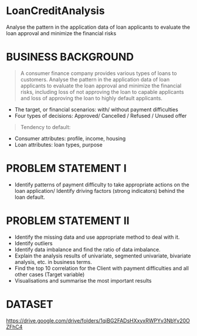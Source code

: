 # LoanCreditAnalysis
Analyse the pattern in the application data of loan applicants to evaluate the loan approval and minimize the financial risks

# BUSINESS BACKGROUND
> A consumer finance company provides various types of loans to customers. Analyse the pattern in the application data of loan applicants to evaluate the loan approval and minimize the financial risks, including loss of not approving the loan to capable applicants and loss of approving the loan to highly default applicants.
*   The target, or financial scenarios: with/ without payment difficulties
*   Four types of decisions: Approved/ Cancelled / Refused / Unused offer
> Tendency to default:
*   Consumer attributes: profile, income, housing
*   Loan attributes: loan types, purpose

# PROBLEM STATEMENT I
*   Identify patterns of payment difficulty to take appropriate actions on the loan application/ Identify driving factors (strong indicators) behind the loan default.

# PROBLEM STATEMENT II
*   Identify the missing data and use appropriate method to deal with it.
*   Identify outliers
*   Identify data imbalance and find the ratio of data imbalance.
*   Explain the analysis results of univariate, segmented univariate, bivariate analysis, etc. in business terms.
*   Find the top 10 correlation for the Client with payment difficulties and all other cases (Target variable)
*   Visualisations and summarise the most important results

# DATASET
https://drive.google.com/drive/folders/1qiBG2FADsHXxyxRWPYv3NbYv20OZFhC4

